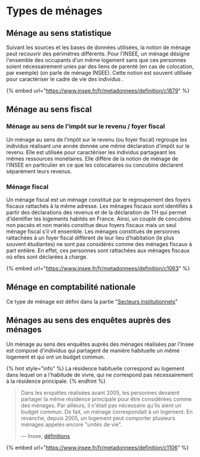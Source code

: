 # Types de ménages

## Ménage au sens statistique

Suivant les sources et les bases de données utilisées, la notion de ménage peut recouvrir des périmètres différents. Pour l’INSEE, un ménage désigne l'ensemble des occupants d'un même logement sans que ces personnes soient nécessairement unies par des liens de parenté (en cas de colocation, par exemple) (on parle de ménage INSEE). Cette notion est souvent utilisée pour caractériser le cadre de vie des individus .

{% embed url="https://www.insee.fr/fr/metadonnees/definition/c1879" %}

## Ménage au sens fiscal

### Ménage au sens de l'impôt sur le revenu / foyer fiscal

Un ménage au sens de l’impôt sur le revenu (ou foyer fiscal) regroupe les individus réalisant une année donnée une même déclaration d’impôt sur le revenu. Elle est utilisée pour caractériser les individus partageant les mêmes ressources monétaires. Elle diffère de la notion de ménage de l’INSEE en particulier en ce que les colocataires ou concubins déclarent séparément leurs revenus.

### Ménage fiscal

Un ménage fiscal est un ménage constitué par le regroupement des foyers fiscaux rattachés à la même adresse. Les ménages fiscaux sont identifiés à partir des déclarations des revenus et de la déclaration de TH qui permet d’identifier les logements habités en France. Ainsi, un couple de concubins non pacsés et non mariés constitue deux foyers fiscaux mais un seul ménage fiscal s’il vit ensemble. Les ménages constitués de personnes rattachées à un foyer fiscal différent de leur lieu d’habitation (le plus souvent étudiantes) ne sont pas considérés comme des ménages fiscaux à part entière. En effet, ces personnes sont rattachées aux ménages fiscaux où elles sont déclarées à charge.

{% embed url="https://www.insee.fr/fr/metadonnees/definition/c1063" %}

## Ménage en comptabilité nationale

Ce type de ménage est défini dans la partie "[Secteurs institutionnels](../../comptabilite-nationale/concepts/secteurs-institutionnels.md)"

## Ménages au sens des enquêtes auprès des ménages

Un ménage au sens des enquêtes auprès des ménages réalisées par l'Insee est composé d'individus qui partagent de manière habituelle un même logement et qui ont un budget commun.

{% hint style="info" %}
La résidence habituelle correspond au logement dans lequel on a l'habitude de vivre, qui ne correspond pas nécessairement à la résidence principale.
{% endhint %}

> Dans les enquêtes réalisées avant 2005, les personnes devaient partager la même résidence principale pour être considérées comme des ménages. Par ailleurs, il n'était pas nécessaire qu'ils aient un budget commun. De fait, un ménage correspondait à un logement. En revanche, depuis 2005, un logement peut comporter plusieurs ménages appelés encore "unités de vie".
>
> — Insee, [définitions](https://www.insee.fr/fr/metadonnees/definition/c1106)

{% embed url="https://www.insee.fr/fr/metadonnees/definition/c1106" %}
